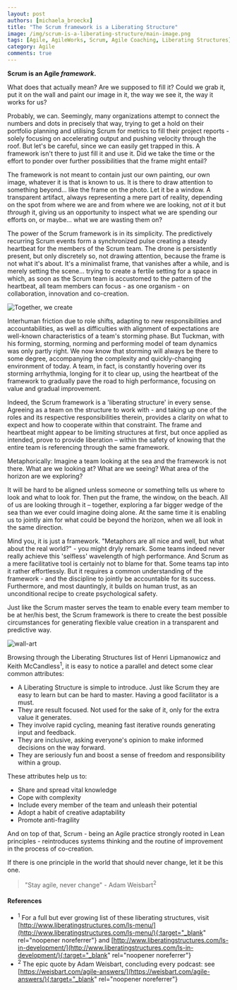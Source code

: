 ```yaml
---
layout: post
authors: [michaela_broeckx]
title: "The Scrum framework is a Liberating Structure"
image: /img/scrum-is-a-liberating-structure/main-image.png
tags: [Agile, AgileWorks, Scrum, Agile Coaching, Liberating Structures]
category: Agile
comments: true
---
```


<strong>Scrum is an Agile <em>framework</em>.</strong>

What does that actually mean?
Are we supposed to fill it? 
Could we grab it, put it on the wall and paint our image in it, the way we see it, the way it works for us?

Probably, we can. 
Seemingly, many organizations attempt to connect the numbers and dots in precisely that way, trying to get a hold on their portfolio planning and utilising Scrum for metrics to fill their project reports - solely focusing on accelerating output and pushing velocity through the roof. 
But let's be careful, since we can easily get trapped in this. 
A framework isn't there to just fill it and use it. 
Did we take the time or the effort to ponder over further possibilities that the frame might entail?

The framework is not meant to contain just our own painting, our own image, whatever it is that is known to us. 
It is there to draw attention to something beyond... like the frame on the photo. 
Let it be a window. 
A transparent artifact, always representing a mere part of reality, depending on the spot from where we are and from where we are looking, not <em>at</em> it but <em>through</em> it, giving us an opportunity to inspect what we are spending our efforts on, or maybe... what we are wasting them on?

The power of the Scrum framework is in its simplicity. 
The predictively recurring Scrum events form a synchronized pulse creating a steady heartbeat for the members of the Scrum team. 
The drone is persistently present, but only discretely so, not drawing attention, because the frame is not what it's about. 
It's a minimalist frame, that vanishes after a while, and is merely setting the scene... trying to create a fertile setting for a space in which, as soon as the Scrum team is accustomed to the pattern of the heartbeat, all team members can focus - as one organism - on collaboration, innovation and co-creation.

<img alt="Together, we create" src="{{ '/img/scrum-is-a-liberating-structure/together-we-create.png' | prepend: site.baseurl }}" class="image fit" style="margin:0px auto; max-width: 750px;">

Interhuman friction due to role shifts, adapting to new responsibilities and accountabilities, as well as difficulties with alignment of expectations are well-known characteristics of a team's storming phase. 
But Tuckman, with his forming, storming, norming and performing model of team dynamics was only partly right. 
We now know that storming will always be there to some degree, accompanying the complexity and quickly-changing environment of today. 
A team, in fact, is constantly hovering over its storming arrhythmia, longing for it to clear up, using the heartbeat of the framework to gradually pave the road to high performance, focusing on value and gradual improvement.

Indeed, the Scrum framework is a 'liberating structure' in every sense. 
Agreeing as a team on the structure to work with - and taking up one of the roles and its respective responsibilities therein, provides a clarity on what to expect and how to cooperate within that constraint. 
The frame and heartbeat might appear to be limiting structures at first, but once applied as intended, prove to provide liberation – within the safety of knowing that the entire team is referencing through the same framework.

Metaphorically: Imagine a team looking at the sea and the framework is not there. 
What are we looking at? 
What are we seeing? 
What area of the horizon are we exploring? 

It will be hard to be aligned unless someone or something tells us where to look and what to look for. 
Then put the frame, the window, on the beach. 
All of us are looking through it – together, exploring a far bigger wedge of the sea than we ever could imagine doing alone.
At the same time it is enabling us to jointly aim for what could be beyond the horizon, when we all look in the same direction.

Mind you, it is just a framework. 
"Metaphors are all nice and well, but what about the real world?" - you might dryly remark. 
Some teams indeed never really achieve this 'selfless' wavelength of high performance. 
And Scrum as a mere facilitative tool is certainly not to blame for that. 
Some teams tap into it rather effortlessly. 
But it requires a common understanding of the framework - and the discipline to jointly be accountable for its success. 
Furthermore, and most dauntingly, it builds on human trust, as an unconditional recipe to create psychological safety.

Just like the Scrum master serves the team to enable every team member to be at her/his best, the Scrum framework is there to create the best possible circumstances for generating flexible value creation in a transparent and predictive way.

<img alt="wall-art" src="{{ '/img/scrum-is-a-liberating-structure/wall-art.png' | prepend: site.baseurl }}" class="image fit" style="margin:0px auto; max-width: 750px;">

Browsing through the Liberating Structures list of Henri Lipmanowicz and Keith McCandless<sup>1</sup>, it is easy to notice a parallel and detect some clear common attributes:

* A Liberating Structure is simple to introduce. Just like Scrum they are easy to learn but can be hard to master. Having a good facilitator is a must.
* They are result focused. Not used for the sake of it, only for the extra value it generates.
* They involve rapid cycling, meaning fast iterative rounds generating input and feedback.
* They are inclusive, asking everyone's opinion to make informed decisions on the way forward.
* They are seriously fun and boost a sense of freedom and responsibility within a group.

These attributes help us to:

* Share and spread vital knowledge
* Cope with complexity
* Include every member of the team and unleash their potential
* Adopt a habit of creative adaptability
* Promote anti-fragility

And on top of that, Scrum - being an Agile practice strongly rooted in Lean principles - reintroduces systems thinking and the routine of improvement in the process of co-creation.

If there is one principle in the world that should never change, let it be this one.

> "Stay agile, never change" - Adam Weisbart<sup>2</sup>


#### References
* <sup>1</sup> For a full but ever growing list of these liberating structures, visit [http://www.liberatingstructures.com/ls-menu/](http://www.liberatingstructures.com/ls-menu/){:target="_blank" rel="noopener noreferrer"} and [http://www.liberatingstructures.com/ls-in-development/](http://www.liberatingstructures.com/ls-in-development/){:target="_blank" rel="noopener noreferrer"}
* <sup>2</sup> The epic quote by Adam Weisbart, concluding every podcast: see [https://weisbart.com/agile-answers/](https://weisbart.com/agile-answers/){:target="_blank" rel="noopener noreferrer"}
